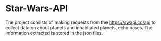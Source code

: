 # Star-Wars-API
The project consists of making requests from the https://swapi.co/api to collect data on about planets and inhabitated planets, echo bases. The information extracted
is stored in the json files. 
